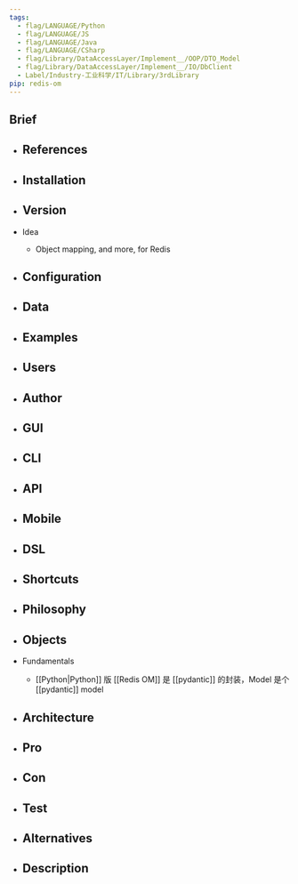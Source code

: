 ```yaml
---
tags:
  - flag/LANGUAGE/Python
  - flag/LANGUAGE/JS
  - flag/LANGUAGE/Java
  - flag/LANGUAGE/CSharp
  - flag/Library/DataAccessLayer/Implement__/OOP/DTO_Model
  - flag/Library/DataAccessLayer/Implement__/IO/DbClient
  - Label/Industry-工业科学/IT/Library/3rdLibrary
pip: redis-om
---
```


## Brief

- References
    - 

- Installation
    - 

- Version
    - 

- Idea
    - Object mapping, and more, for Redis

- Configuration
    - 

- Data
    - 

- Examples
    - 

- Users
    - 

- Author
    - 

- GUI
    - 

- CLI
    - 

- API
    - 

- Mobile
    - 

- DSL
    - 

- Shortcuts
    - 

- Philosophy
    - 

- Objects
    - 

- Fundamentals
    - [[Python|Python]] 版 [[Redis OM]] 是 [[pydantic]] 的封装，Model 是个 [[pydantic]] model

- Architecture
    - 

- Pro
    - 

- Con
    - 

- Test
    - 

- Alternatives
    - 

- Description
    - 
